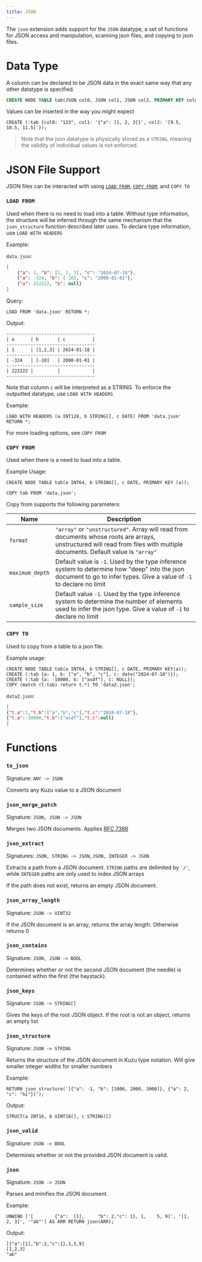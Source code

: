 ```yaml
---
title: JSON
---
```


The `json` extension adds support for the `JSON` datatype, a set of functions for JSON access and manipulation, scanning json files, and copying to json files.

# Data Type

A column can be declared to be JSON data in the exact same way that any other datatype is specified.
```sql
CREATE NODE TABLE tab(JSON col0, JSON col1, JSON col2, PRIMARY KEY col0);
```

Values can be inserted in the way you might expect

```cypher
CREATE (:tab {col0: "123", col1: '{"a": [1, 2, 3]}', col2: '[9.5, 10.5, 11.5]'});
```

> Note that the json datatype is physically stored as a `STRING`, meaning the validity of individual values is not enforced.

# JSON File Support

JSON files can be interacted with using [`LOAD FROM`](/cypher/query_clauses/load-from), [`COPY FROM`](/import/copy-from-query-results), and `COPY TO`

### `LOAD FROM`

Used when there is no need to load into a table. Without type information, the structure will be inferred through the same mechanism that the `json_structure` function described later uses. To declare type information, use `LOAD WITH HEADERS`

Example:

`data.json`:
```json
[
    {"a": 1, "b": [1, 2, 3], "c": "2024-07-18"},
    {"a": -324, "b": [-10], "c": "2000-01-01"},
    {"a": 222222, "b": null}
]
```

Query:
```cypher
LOAD FROM 'data.json' RETURN *;
```
Output:
```
---------------------------------
| a      | b       | c          |
---------------------------------
| 1      | [1,2,3] | 2024-01-18 |
---------------------------------
| -324   | [-10]   | 2000-01-01 |
---------------------------------
| 222222 |         |            |
---------------------------------
```

Note that column `c` will be interpreted as a STRING. To enforce the outputted datatype, use `LOAD WITH HEADERS`

Example:
```cypher
LOAD WITH HEADERS (a INT128, b STRING[], c DATE) FROM 'data.json' RETURN *;
```

For more loading options, see `COPY FROM`


### `COPY FROM`

Used when there is a need to load into a table.

Example Usage:
```
CREATE NODE TABLE tab(a INT64, b STRING[], c DATE, PRIMARY KEY (a));

COPY tab FROM 'data.json';
```

Copy from supports the following parameters:

|Name|Description|
|-|-|
|`format`|`"array"` or `"unstructured"`. Array will read from documents whose roots are arrays, unstructured will read from files with multiple documents. Default value is `"array"`|
|`maximum_depth`|Default value is `-1`. Used by the type inference system to determine how "deep" into the json document to go to infer types. Give a value of `-1` to declare no limit|
|`sample_size`|Default value `-1`. Used by the type inference system to determine the number of elements used to infer the json type. Give a value of `-1` to declare no limit|

### `COPY TO`

Used to copy from a table to a json file.

Example usage:
```
CREATE NODE TABLE tab(a INT64, b STRING[], c DATE, PRIMARY KEY(a));
CREATE (:tab {a: 1, b: ["a", "b", "c"], c: date("2024-07-18")});
CREATE (:tab {a: -10000, b: ["asdf"], c: NULL});
COPY (match (t:tab) return t.*) TO 'data2.json';
```
`data2.json`:
```json
[
{"t.a":1,"t.b":["a","b","c"],"t.c":"2024-07-18"},
{"t.a":-10000,"t.b":["asdf"],"t.c":null}
]
```

# Functions

### `to_json`

Signature: `ANY -> JSON`

Converts any Kuzu value to a JSON document

### `json_merge_patch`

Signature: `JSON, JSON -> JSON`

Merges two JSON documents. Applies [RFC 7386](https://datatracker.ietf.org/doc/html/rfc7386)

### `json_extract`

Signatures: `JSON, STRING -> JSON`, `JSON, INTEGER -> JSON`

Extracts a path from a JSON document. `STRING` paths are delimited by `'/'`, while `INTEGER` paths are only used to index JSON arrays

If the path does not exist, returns an empty JSON document.

### `json_array_length`

Signature: `JSON -> UINT32`

If the JSON document is an array, returns the array length. Otherwise returns 0

### `json_contains`

Signature: `JSON, JSON -> BOOL`

Determines whether or not the second JSON document (the needle) is contained within the first (the haystack).

### `json_keys`

Signature: `JSON -> STRING[]`

Gives the keys of the root JSON object. If the root is not an object, returns an empty list

### `json_structure`

Signature: `JSON -> STRING`

Returns the structure of the JSON document in Kuzu type notation. Will give smaller integer widths for smaller numbers

Example:
```cypher
RETURN json_structure('[{"a": -1, "b": [1000, 2000, 3000]}, {"a": 2, "c": "hi"}]');
```
Output:
```
STRUCT(a INT16, b UINT16[], c STRING)[]
```

### `json_valid`

Signature: `JSON -> BOOL`

Determines whether or not the provided JSON document is valid.

### `json`

Signature: `JSON -> JSON`

Parses and minifies the JSON document.

Example:
```cypher
UNWIND ['[        {"a":  [1],     "b": 2,"c": 1}, 1,    5, 9]', '[1, 2, 3]', '"ab"'] AS ARR RETURN json(ARR);
```
Output:
```
[{"a":[1],"b":2,"c":1},1,5,9]
[1,2,3]
"ab"
```


